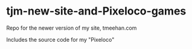 # tjm-new-site-and-Pixeloco-games

Repo for the newer version of my site, tmeehan.com

Includes the source code for my "Pixeloco"
